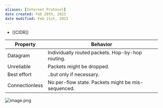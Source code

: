 ```yaml
---
aliases: [Internet Protocol]
date created: Feb 20th, 2023
date modified: Feb 21st, 2023
---
```

- [[CIDR]]  

| Property       | Behavior                                           |
| -------------- | -------------------------------------------------- |
| Datagram       | Individually routed packets. Hop-by-hop routing.   |
| Unreliable     | Packets might be dropped.                          |
| Best effort    | ..but only if necessary.                           |
| Connectionless | No per-flow state. Packets might be mis-sequenced. |

![image.png](https://img.ynchen.me/2023/02/413307f8e7ba8516a44c75cf35d93972.webp)
